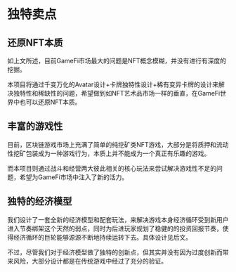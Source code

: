 # 独特卖点

## 还原NFT本质

如上文所述，目前GameFi市场最大的问题是NFT概念模糊，并没有进行有深度的挖掘。

本项目将通过千变万化的Avatar设计+卡牌独特性设计+稀有变异卡牌的设计来解决独特性和稀缺性的问题，希望做到如NFT艺术品市场一样的垂直，在GameFi世界中也可以还原NFT本质。

## **丰富的游戏性**

目前，区块链游戏市场上充满了简单的纯挖矿类NFT游戏，大部分是将质押和流动性挖矿包装成为一种游戏行为，本质上并不能成为一个真正有乐趣的游戏。

而本项目则通过战斗和经营两大彼此相关的核心玩法来尝试解决游戏性不足的问题，希望为GameFi市场中注入了新的活力。

## **独特的经济模型**

我们设计了一套全新的经济模型和配套玩法，来解决游戏本身经济循环受到新用户进入节奏绑架这个天然的弱点，同时为后进玩家规划了稳健的的投资回报节奏，使得经济循环的巨轮能够源源不断地持续运转下去。具体设计见后文。

不过，尽管我们对于经济模型做了独特的创新点，但其实并没有因为过度创新而带来风险，大部分设计都是在传统游戏中经过了充分的验证。


